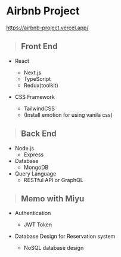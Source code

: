 # Airbnb Project

https://airbnb-project.vercel.app/

> ## Front End

- React

  - Next.js
  - TypeScript
  - Redux(toolkit)

- CSS Framework
  - TailwindCSS
  - (Install emotion for using vanila css)

> ## Back End

- Node.js
  - Express
- Database
  - MongoDB
- Query Language
  - RESTful API or GraphQL

> ## Memo with Miyu

- Authentication

  - JWT Token

- Database Design for Reservation system
  - NoSQL database design

